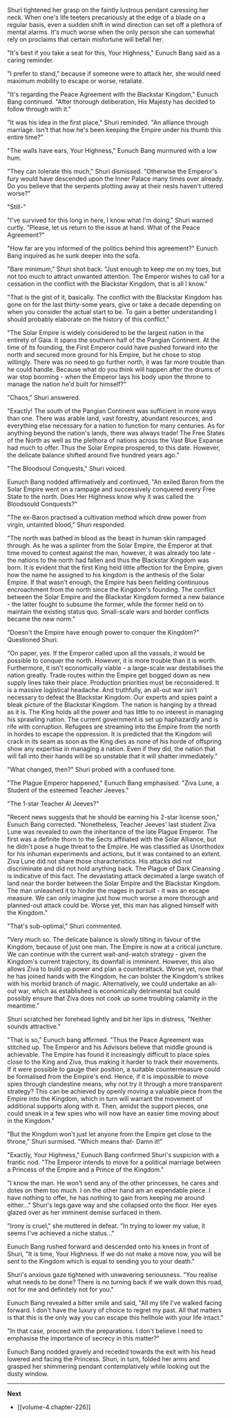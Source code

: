 
Shuri tightened her grasp on the faintly lustrous pendant caressing her neck. When one's life teeters precariously at the edge of a blade on a regular basis, even a sudden shift in wind direction can set off a plethora of mental alarms. It's much worse when the only person she can somewhat rely on proclaims that certain misfortune will befall her.

"It's best if you take a seat for this, Your Highness," Eunuch Bang said as a caring reminder.

"I prefer to stand," because if someone were to attack her, she would need maximum mobility to escape or worse, retaliate.

"It's regarding the Peace Agreement with the Blackstar Kingdom," Eunuch Bang continued. "After thorough deliberation, His Majesty has decided to follow through with it."

"It was his idea in the first place," Shuri reminded. "An alliance through marriage. Isn't that how he's been keeping the Empire under his thumb this entire time?"

"The walls have ears, Your Highness," Eunuch Bang murmured with a low hum.

"They can tolerate this much," Shuri dismissed. "Otherwise the Emperor's fury would have descended upon the Inner Palace many times over already. Do you believe that the serpents plotting away at their nests haven't uttered worse?"

"Still-"

"I've survived for this long in here, I know what I'm doing," Shuri warned curtly. "Please, let us return to the issue at hand. What of the Peace Agreement?"

"How far are you informed of the politics behind this agreement?" Eunuch Bang inquired as he sunk deeper into the sofa.

"Bare minimum," Shuri shot back. "Just enough to keep me on my toes, but not too much to attract unwanted attention. The Emperor wishes to call for a cessation in the conflict with the Blackstar Kingdom, that is all I know."

"That is the gist of it, basically. The conflict with the Blackstar Kingdom has gone on for the last thirty-some years, give or take a decade depending on when you consider the actual start to be. To gain a better understanding I should probably elaborate on the history of this conflict."

"The Solar Empire is widely considered to be the largest nation in the entirety of Gaia. It spans the southern half of the Pangian Continent. At the time of its founding, the First Emperor could have pushed forward into the north and secured more ground for his Empire, but he chose to stop willingly. There was no need to go further north, it was far more trouble than he could handle. Because what do you think will happen after the drums of war stop booming - when the Emperor lays his body upon the throne to manage the nation he'd built for himself?"

"Chaos," Shuri answered.

"Exactly! The south of the Pangian Continent was sufficient in more ways than one. There was arable land, vast forestry, abundant resources, and everything else necessary for a nation to function for many centuries. As for anything beyond the nation's lands, there was always trade! The Free States of the North as well as the plethora of nations across the Vast Blue Expanse had much to offer. Thus the Solar Empire prospered, to this date. However, the delicate balance shifted around five hundred years ago."

"The Bloodsoul Conquests," Shuri voiced.

Eunuch Bang nodded affirmatively and continued, "An exiled Baron from the Solar Empire went on a rampage and successively conquered every Free State to the north. Does Her Highness know why it was called the Bloodsould Conquests?"

"The ex-Baron practised a cultivation method which drew power from virgin, untainted blood," Shuri responded.

"The north was bathed in blood as the beast in human skin rampaged through. As he was a splinter from the Solar Empire, the Emperor at that time moved to contest against the man, however, it was already too late - the nations to the north had fallen and thus the Blackstar Kingdom was born. It is evident that the first King held little affection for the Empire, given how the name he assigned to his kingdom is the anthesis of the Solar Empire. If that wasn't enough, the Empire has been fielding continuous encroachment from the north since the Kingdom's founding. The conflict between the Solar Empire and the Blackstar Kingdom formed a new balance - the latter fought to subsume the former, while the former held on to maintain the existing status quo. Small-scale wars and border conflicts became the new norm."

"Doesn't the Empire have enough power to conquer the Kingdom?" Questioned Shuri.

"On paper, yes. If the Emperor called upon all the vassals, it would be possible to conquer the north. However, it is more trouble than it is worth. Furthermore, it isn't economically viable - a large-scale war destabilises the nation greatly. Trade routes within the Empire get bogged down as new supply lines take their place. Production priorities must be reconsidered. It is a massive logistical headache. And truthfully, an all-out war isn't necessary to defeat the Blackstar Kingdom. Our experts and spies paint a bleak picture of the Blackstar Kingdom. The nation is hanging by a thread as it is. The King holds all the power and has little to no interest in managing his sprawling nation. The current government is set up haphazardly and is rife with corruption. Refugees are streaming into the Empire from the north in hordes to escape the oppression. It is predicted that the Kingdom will crack in its seam as soon as the King dies as none of his horde of offspring show any expertise in managing a nation. Even if they did, the nation that will fall into their hands will be so unstable that it will shatter immediately."

"What changed, then?" Shuri probed with a confused tone.

"The Plague Emperor happened," Eunuch Bang emphasised. "Ziva Lune, a Student of the esteemed Teacher Jeeves."

"The 1-star Teacher Al Jeeves?"

"Recent news suggests that he should be earning his 2-star license soon," Eunuch Bang corrected. "Nonetheless, Teacher Jeeves' last student Ziva Lune was revealed to own the inheritance of the late Plague Emperor. The first was a definite thorn to the Sects affiliated with the Solar Alliance, but he didn't pose a huge threat to the Empire. He was classified as Unorthodox for his inhuman experiments and actions, but it was contained to an extent. Ziva Lune did not share those characteristics. His attacks did not discriminate and did not hold anything back. The Plague of Dark Cleansing is indicative of this fact. The devastating attack decimated a large swatch of land near the border between the Solar Empire and the Blackstar Kingdom. The man unleashed it to hinder the mages in pursuit - it was an escape measure. We can only imagine just how much worse a more thorough and planned-out attack could be. Worse yet, this man has aligned himself with the Kingdom."

"That's sub-optimal," Shuri commented.

"Very much so. The delicate balance is slowly tilting in favour of the Kingdom, because of just one man. The Empire is now at a critical juncture. We can continue with the current wait-and-watch strategy - given the Kingdom's current trajectory, its downfall is imminent. However, this also allows Ziva to build up power and plan a counterattack. Worse yet, now that he has joined hands with the Kingdom, he can bolster the Kingdom's strikes with his morbid branch of magic. Alternatively, we could undertake an all-out war, which as established is economically detrimental but could possibly ensure that Ziva does not cook up some troubling calamity in the meantime."

Shuri scratched her forehead lightly and bit her lips in distress, "Neither sounds attractive."

"That is so," Eunuch bang affirmed. "Thus the Peace Agreement was stitched up. The Emperor and his Advisors believe that middle ground is achievable. The Empire has found it increasingly difficult to place spies close to the King and Ziva, thus making it harder to track their movements. If it were possible to gauge their position, a suitable countermeasure could be formalised from the Empire's end. Hence, if it is impossible to move spies through clandestine means, why not try it through a more transparent strategy? This can be achieved by openly moving a valuable piece from the Empire into the Kingdom, which in turn will warrant the movement of additional supports along with it. Then, amidst the support pieces, one could sneak in a few spies who will now have an easier time moving about in the Kingdom."

"But the Kingdom won't just let anyone from the Empire get close to the throne," Shuri surmised. "Which means that- Damn it!"

"Exactly, Your Highness," Eunuch Bang confirmed Shuri's suspicion with a frantic nod. "The Emperor intends to move for a political marriage between a Princess of the Empire and a Prince of the Kingdom."

"I know the man. He won't send any of the other princesses, he cares and dotes on them too much. I on the other hand am an expendable piece. I have nothing to offer, he has nothing to gain from keeping me around either..." Shuri's legs gave way and she collapsed onto the floor. Her eyes glazed over as her imminent demise surfaced in them.

"Irony is cruel," she muttered in defeat. "In trying to lower my value, it seems I've achieved a niche status..."

Eunuch Bang rushed forward and descended onto his knees in front of Shuri, "It is time, Your Highness. If we do not make a move now, you will be sent to the Kingdom which is equal to sending you to your death."

Shuri's anxious gaze tightened with unwavering seriousness. "You realise what needs to be done? There is no turning back if we walk down this road, not for me and definitely not for you."

Eunuch Bang revealed a bitter smile and said, "All my life I've walked facing forward. I don't have the luxury of choice to regret my past. All that matters is that this is the only way you can escape this hellhole with your life intact."

"In that case, proceed with the preparations. I don't believe I need to emphasise the importance of secrecy in this matter?"

Eunuch Bang nodded gravely and receded towards the exit with his head lowered and facing the Princess. Shuri, in turn, folded her arms and grasped her shimmering pendant contemplatively while looking out the dusty window.

____

**Next**
* [[volume-4.chapter-226]]